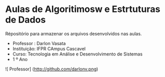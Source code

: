 # Aulas de Algoritimosw e Estrtuturas de Dados

Répositório para armazenar os arquivos desenvolvidos nas aulas.

- Professor : Darlon Vasata
- Instituição: IFPR CAmpus Cascavel
- Curso: Tecnologia em Análise e Desenvolvimento de Sistemas
- 1 º Ano

![ Professor] (http://github.com/darlonv.png)
